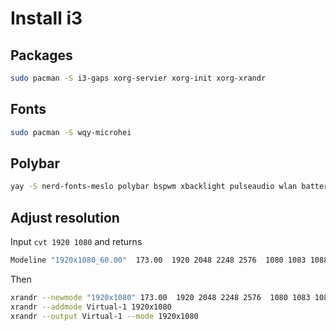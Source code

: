 # Install i3

## Packages

```bash
sudo pacman -S i3-gaps xorg-servier xorg-init xorg-xrandr
```

## Fonts

```bash
sudo pacman -S wqy-microhei
```

## Polybar

```bash
yay -S nerd-fonts-meslo polybar bspwm xbacklight pulseaudio wlan battery temperature
```

## Adjust resolution

Input `cvt 1920 1080` and returns

```bash
Modeline "1920x1080_60.00"  173.00  1920 2048 2248 2576  1080 1083 1088 1120 -hsync +vsync
```

Then

```bash
xrandr --newmode "1920x1080" 173.00  1920 2048 2248 2576  1080 1083 1088 1120 -hsync +vsync
xrandr --addmode Virtual-1 1920x1080
xrandr --output Virtual-1 --mode 1920x1080
```

